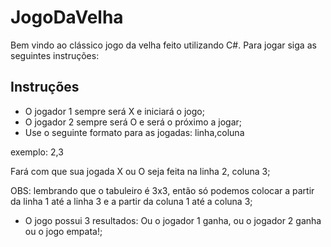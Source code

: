# JogoDaVelha

Bem vindo ao clássico jogo da velha feito utilizando C#. Para jogar siga as seguintes instruções:

## Instruções
- O jogador 1 sempre será X e iniciará o jogo;
- O jogador 2 sempre será O e será o próximo a jogar;
- Use o seguinte formato para as jogadas: linha,coluna

exemplo: 2,3

Fará com que sua jogada X ou O seja feita na linha 2, coluna 3;

OBS: lembrando que o tabuleiro é 3x3, então só podemos colocar a partir da linha 1 até a linha 3 e a partir da coluna 1 até a coluna 3;
- O jogo possui 3 resultados: Ou o jogador 1 ganha, ou o jogador 2 ganha ou o jogo empata!;

